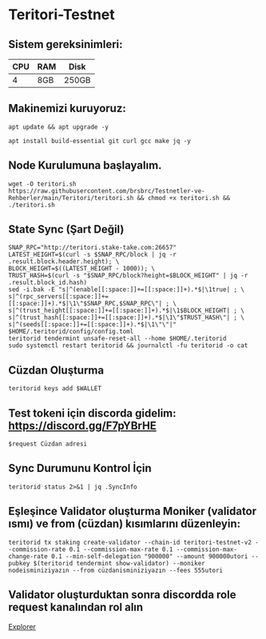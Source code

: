 # Teritori-Testnet

## Sistem gereksinimleri:

|CPU | RAM  | Disk  | 
|----|------|----------|
|   4| 8GB  | 250GB    |


## Makinemizi kuruyoruz:
```
apt update && apt upgrade -y 
```

```
apt install build-essential git curl gcc make jq -y
```

## Node Kurulumuna başlayalım.

```
wget -O teritori.sh https://raw.githubusercontent.com/brsbrc/Testnetler-ve-Rehberler/main/Teritori/teritori.sh && chmod +x teritori.sh && ./teritori.sh
```

## State Sync (Şart Değil)

```
SNAP_RPC="http://teritori.stake-take.com:26657"
LATEST_HEIGHT=$(curl -s $SNAP_RPC/block | jq -r .result.block.header.height); \
BLOCK_HEIGHT=$((LATEST_HEIGHT - 1000)); \
TRUST_HASH=$(curl -s "$SNAP_RPC/block?height=$BLOCK_HEIGHT" | jq -r .result.block_id.hash)
sed -i.bak -E "s|^(enable[[:space:]]+=[[:space:]]+).*$|\1true| ; \
s|^(rpc_servers[[:space:]]+=[[:space:]]+).*$|\1\"$SNAP_RPC,$SNAP_RPC\"| ; \
s|^(trust_height[[:space:]]+=[[:space:]]+).*$|\1$BLOCK_HEIGHT| ; \
s|^(trust_hash[[:space:]]+=[[:space:]]+).*$|\1\"$TRUST_HASH\"| ; \
s|^(seeds[[:space:]]+=[[:space:]]+).*$|\1\"\"|" $HOME/.teritorid/config/config.toml
teritorid tendermint unsafe-reset-all --home $HOME/.teritorid
sudo systemctl restart teritorid && journalctl -fu teritorid -o cat
```

## Cüzdan Oluşturma
```
teritorid keys add $WALLET
```

## Test tokeni için discorda gidelim: https://discord.gg/F7pYBrHE
```
$request Cüzdan adresi
```

## Sync Durumunu Kontrol İçin
```
teritorid status 2>&1 | jq .SyncInfo
```

## Eşleşince Validator oluşturma Moniker (validator ısmı) ve from (cüzdan) kısımlarını düzenleyin:
```
teritorid tx staking create-validator --chain-id teritori-testnet-v2 --commission-rate 0.1 --commission-max-rate 0.1 --commission-max-change-rate 0.1 --min-self-delegation "900000" --amount 900000utori --pubkey $(teritorid tendermint show-validator) --moniker nodeisminiziyazın --from cüzdanisminiziyazın --fees 555utori
```

## Validator oluşturduktan sonra discordda role request kanalından rol alın

[Explorer](https://teritori.explorers.guru/)

